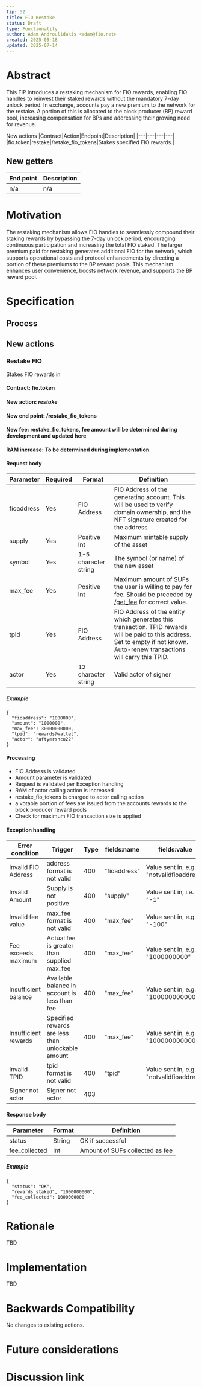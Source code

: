 ```yaml
---
fip: 52
title: FIO Restake
status: Draft
type: Functionality
author: Adam Androulidakis <adam@fio.net>
created: 2025-05-18
updated: 2025-07-14
---
```


# Abstract
This FIP introduces a restaking mechanism for FIO rewards, enabling FIO handles to reinvest their staked rewards without the mandatory 7-day unlock period. In exchange, accounts pay a new premium to the network for the restake. A portion of this is allocated to the block producer (BP) reward pool, increasing compensation for BPs and addressing their growing need for revenue. 

New actions
|Contract|Action|Endpoint|Description|
|---|---|---|---|
|fio.token|restake|/retake_fio_tokens|Stakes specified FIO rewards.|

## New getters
|End point|Description|
|---|---|
|n/a|n/a|

# Motivation

The restaking mechanism allows FIO handles  to seamlessly compound their staking rewards by bypassing the 7-day unlock period, encouraging continuous participation and increasing the total FIO staked. The larger premium paid for restaking generates additional FIO for the network, which supports operational costs and protocol enhancements by directing a portion of these premiums to the BP reward pools. This mechanism enhances user convenience, boosts network revenue, and supports the BP reward pool.

# Specification
## Process
  
## New actions
### Restake FIO
Stakes FIO rewards in 
#### Contract: fio.token
#### New action: *restake*
#### New end point: /restake_fio_tokens
#### New fee: restake_fio_tokens, fee amount will be determined during development and updated here
#### RAM increase: To be determined during implementation
#### Request body
|Parameter|Required|Format|Definition|
|---|---|---|---|
|fioaddress|Yes|FIO Address|FIO Address of the generating account. This will be used to verify domain ownership, and the NFT signature created for the address|
|supply|Yes|Positive Int|Maximum mintable supply of the asset|
|symbol|Yes|1-5 character string|The symbol (or name) of the new asset|
|max_fee|Yes|Positive Int|Maximum amount of SUFs the user is willing to pay for fee. Should be preceded by [/get_fee](https://dev.fio.net/reference/get_fee) for correct value.|
|tpid|Yes|FIO Address|FIO Address of the entity which generates this transaction. TPID rewards will be paid to this address. Set to empty if not known. Auto-renew transactions will carry this TPID.|
|actor|Yes|12 character string|Valid actor of signer|
##### Example
```
{
  "fioaddress": "1000000",
  "amount": "1000000",
  "max_fee": 30000000000,
  "tpid": "rewards@wallet",
  "actor": "aftyershcu22"
}
```
#### Processing
* FIO Address is validated
* Amount parameter is validated
* Request is validated per Exception handling
* RAM of actor calling action is increased
* restake_fio_tokens is charged to actor calling action
* a votable portion of fees are issued from the accounts rewards to the block producer reward pools
* Check for maximum FIO transaction size is applied
#### Exception handling
|Error condition|Trigger|Type|fields:name|fields:value|Error message|
|---|---|---|---|---|---|
|Invalid FIO Address|address format is not valid|400|"fioaddress"|Value sent in, e.g. "notvalidfioaddress"|"Nust be a valid FIO Address"|
|Invalid Amount|Supply is not positive|400|"supply"|Value sent in, i.e. "-1"|"Invalid Amount."|
|Invalid fee value|max_fee format is not valid|400|"max_fee"|Value sent in, e.g. "-100"|"Invalid fee value"|
|Fee exceeds maximum|Actual fee is greater than supplied max_fee|400|"max_fee"|Value sent in, e.g. "1000000000"|"Fee exceeds supplied maximum"|
|Insufficient balance|Available balance in account is less than fee|400|"max_fee"|Value sent in, e.g. "100000000000"|"Insufficient balance"|
|Insufficient rewards|Specified rewards are less than unlockable amount|400|"max_fee"|Value sent in, e.g. "100000000000"|"Insufficient balance"|
|Invalid TPID|tpid format is not valid|400|"tpid"|Value sent in, e.g. "notvalidfioaddress"|"TPID must be empty or valid FIO Address"|
|Signer not actor|Signer not actor|403|||Type: invalid_signature|
#### Response body
|Parameter|Format|Definition|
|---|---|---|
|status|String|OK if successful|
|fee_collected|Int|Amount of SUFs collected as fee|
##### Example
```
{
  "status": "OK",
  "rewards_staked", "1000000000",
  "fee_collected": 1000000000
}
```

# Rationale
TBD

# Implementation
TBD

# Backwards Compatibility
No changes to existing actions.

# Future considerations

# Discussion link
